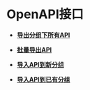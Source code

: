 # OpenAPI接口<a name="ZH-CN_TOPIC_0000001081837323"></a>

-   **[导出分组下所有API](ExportingAllAPIsinanAPIGroup.md)**  

-   **[批量导出API](ExportingMultipleAPIs.md)**  

-   **[导入API到新分组](ImportingAPIstoaNewAPIGroup.md)**  

-   **[导入API到已有分组](ImportingAPIstoanExistingAPIGroup.md)**  


